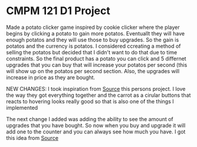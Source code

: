 # CMPM 121 D1 Project

Made a potato clicker game inspired by cookie clicker where the player begins by clicking a potato to gain more potatos. Eventuallt they will
have enough potatos and they will use those to buy upgrades. So the gain is potatos and the currency is potatos. I considered ccreating a method of
selling the potatos but decided that I didn't want to do that due to time constraints. So the final product has a potato you can click and 5 differnet upgrades
that you can buy that will increase your potatos per second (this will show up on the potatos per second section. Also, the upgrades will increase in price as they are bought.

NEW CHANGES:
I took inspiration from [Source](https://github.com/KupoDupo/CMPM-121-D1-Incremental-Game.git) this persons project. I love the way they got everything together and the carrot as a cirular buttons that reacts to hovering looks really good so that is also one of the things I implemented

The next change I added was adding the ability to see the amount of upgrades that you have bought. So now when you buy and upgrade it will add one to the counter and you can always see how much you have. I got this idea from [Source](https://github.com/RTalaro/CMPM-121-Greedy-So-Feed-Me.git)
